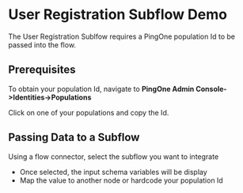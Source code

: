 # User Registration Subflow Demo

The User Registration Sublfow requires a PingOne population Id to be passed into the flow.

## Prerequisites
To obtain your population Id, navigate to **PingOne Admin Console->Identities->Populations**

Click on one of your populations and copy the Id.

## Passing Data to a Subflow
Using a flow connector, select the subflow you want to integrate 
  
  * Once selected, the input schema variables will be display 
  * Map the value to another node or hardcode your population Id
